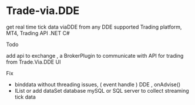 Trade-via.DDE
=============

get real time tick data viaDDE from any DDE supported Trading platform, MT4, Trading API .NET C#


Todo

add api to exchange , a BrokerPlugin to communicate with API for trading from Trade.Via.DDE UI

Fix 

- binddata without threading issues, ( event handle ) DDE , onAdvise() 
- IList or add dataSet database mySQL or SQL server to collect streaming tick data
